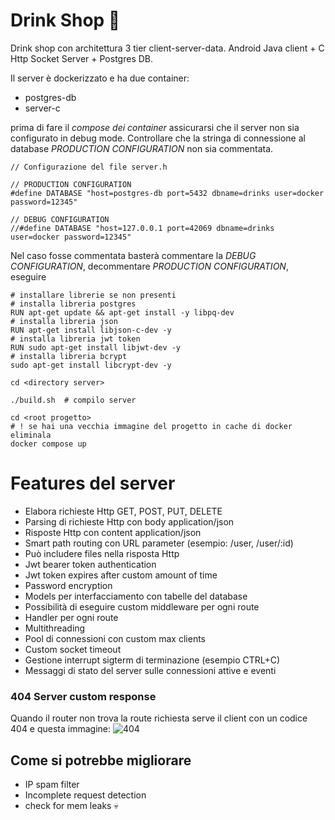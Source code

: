 # Drink Shop 🍹
 Drink shop con architettura 3 tier client-server-data. Android Java client + C Http Socket Server + Postgres DB.
 
 Il server è dockerizzato e ha due container:
 - postgres-db
 - server-c

prima di fare il *compose dei container* assicurarsi che il server non sia configurato in debug mode. Controllare che la stringa di connessione al database *PRODUCTION CONFIGURATION* non sia commentata.
 ```
 // Configurazione del file server.h
 
 // PRODUCTION CONFIGURATION 
#define DATABASE "host=postgres-db port=5432 dbname=drinks user=docker password=12345"

// DEBUG CONFIGURATION 
//#define DATABASE "host=127.0.0.1 port=42069 dbname=drinks user=docker password=12345"
 ```
 Nel caso fosse commentata basterà commentare la *DEBUG CONFIGURATION*, decommentare *PRODUCTION CONFIGURATION*, eseguire
 ```
# installare librerie se non presenti
# installa libreria postgres
RUN apt-get update && apt-get install -y libpq-dev
# installa libreria json
RUN apt-get install libjson-c-dev -y
# installa libreria jwt token
RUN sudo apt-get install libjwt-dev -y
# installa libreria bcrypt
sudo apt-get install libcrypt-dev -y

cd <directory server>

./build.sh  # compilo server
 
cd <root progetto>
# ! se hai una vecchia immagine del progetto in cache di docker eliminala
docker compose up
 ```
 # Features del server
 - Elabora richieste Http GET, POST, PUT, DELETE
 - Parsing di richieste Http con body application/json
 - Risposte Http con content application/json
 - Smart path routing con URL parameter (esempio: /user, /user/:id) 
 - Può includere files nella risposta Http
 - Jwt bearer token authentication
 - Jwt token expires after custom amount of time
 - Password encryption
 - Models per interfacciamento con tabelle del database
 - Possibilità di eseguire custom middleware per ogni route
 - Handler per ogni route
 - Multithreading
 - Pool di connessioni con custom max clients  
 - Custom socket timeout
 - Gestione interrupt sigterm di terminazione (esempio CTRL+C)
 - Messaggi di stato del server sulle connessioni attive e eventi
 ### 404 Server custom response
 Quando il router non trova la route richiesta serve il client con un codice 404 e questa immagine:
![404](https://github.com/AlessandroBonomo28/DrinkShop/assets/75626033/0ce9c02a-5902-4b20-9742-b2f655e3f2d4)
 ## Come si potrebbe migliorare
 - IP spam filter
 - Incomplete request detection
 - check for mem leaks 💀
